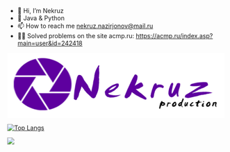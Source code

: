- 👋 Hi, I’m Nekruz
- 🌱 Java & Python
- 📫 How to reach me nekruz.nazirjonov@mail.ru
- 👨‍💻 Solved problems on the site acmp.ru: https://acmp.ru/index.asp?main=user&id=242418

<img align="center" width="500px" height="150px" src="https://github.com/nekruz03/semest4/blob/main/NK%20Logo.jpg">


[![Top Langs](https://github-readme-stats.vercel.app/api/top-langs/?username=nekruz03)](https://github.com/MrKrishnaAgarwal/readme-components-github)

![](http://github-profile-summary-cards.vercel.app/api/cards/repos-per-language?username=nekruz03&theme=default)
